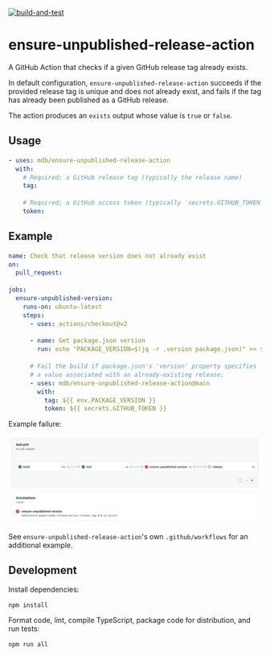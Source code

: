 [![build-and-test](https://github.com/mdb/ensure-unpublished-release-action/actions/workflows/test.yml/badge.svg)](https://github.com/mdb/ensure-unpublished-release-action/actions/workflows/test.yml)

# ensure-unpublished-release-action

A GitHub Action that checks if a given GitHub release tag already exists.

In default configuration, `ensure-unpublished-release-action` succeeds if the provided release tag
is unique and does not already exist, and fails if the tag has already been published as a GitHub release.

The action produces an `exists` output whose value is `true` or `false`.

## Usage

```yaml
- uses: mdb/ensure-unpublished-release-action
  with:
    # Required; a GitHub release tag (typically the release name)
    tag:

    # Required; a GitHub access token (typically `secrets.GITHUB_TOKEN`)
    token:
```

## Example

```yaml
name: Check that release version does not already exist
on:
  pull_request:

jobs:
  ensure-unpublished-version:
    runs-on: ubuntu-latest
    steps:
      - uses: actions/checkout@v2

      - name: Get package.json version
        run: echo "PACKAGE_VERSION=$(jq -r .version package.json)" >> $GITHUB_ENV

      # Fail the build if package.json's 'version' property specifies
      # a value associated with an already-existing release:
      - uses: mdb/ensure-unpublished-release-action@main
        with:
          tag: ${{ env.PACKAGE_VERSION }}
          token: ${{ secrets.GITHUB_TOKEN }}
```

Example failure:

![failure example](example_failure.png)

See `ensure-unpublished-release-action`'s own `.github/workflows` for an additional example.

## Development

Install dependencies:

```
npm install
```

Format code, lint, compile TypeScript, package code for distribution, and run tests:

```
npm run all
```
